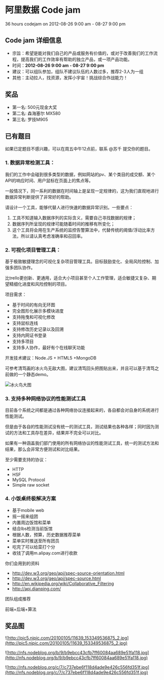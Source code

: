 阿里数据 Code jam
=======

36 hours codejam on 2012-08-26 9:00 am - 08-27 9:00 pm

## Code jam 详细信息
* 宗旨：希望是能对我们自己的产品或服务有价值的，或对于改善我们的工作流程，提高我们的工作效率有帮助的独立产品，或一项产品功能。
* 时间：**2012-08-26 9:00 am - 08-27 9:00 pm**
* 建议：可以组队参加，组队不建议队伍的人数过多，推荐2-3人为一组
* 其他：主动拉人，找资源，发挥小宇宙！挑战综合作战能力！

## 奖品

* 第一名: 500元现金大奖
* 第二名: 森海塞尔 MX580
* 第三名: 罗技M905

## 已有题目

如果已定题目不感兴趣，可以在周五中午12点前，联系 @苏千 提交你的题目。

### 1. 数据异常检测工具：

我们的工作中会碰到很多类型的数据，例如网站的pv、某个类目的成交额、某个API的响应时间、用户鼠标在页面上的焦点等。

一般情况下，同一系利的数据在时间轴上是呈现一定规律的，这为我们直观地进行数据异常判断提供了非常好的帮助。

请设计一个工具，能够代替人进行快速的数据异常识别。一些要点：

1. 工具不知道输入数据序列的实际含义，需要自己寻找数据的规律；
2. 数据序列所呈现的规律可能随着时间的推移有所变化；
3. 这个工具将会用在生产系统的监控告警算法中，代替传统的阈值/浮动比率方法，所以请认真考虑准确率和召回率。

### 2. 可视化项目管理工具：

基于极致敏捷理念的可视化复杂项目管理工具。目标鼓励变化、全局风险控制、加强多团队协作。

比trello更创新、更通用，适合大小项目甚至个人工作管理，适合敏捷又复杂、期望精细化进度和风险控制的项目。

项目需求：

* 基于时间的有向无环图
* 完全图形化展示多模块进度
* 支持拖曳和可视化修改
* 支持鼠标连线
* 支持修改历史记录以及回溯
* 支持内网证书登录
* 支持多项目
* 支持多人协作，最好有个在线聊天功能

开发技术建议：Node.JS + HTML5 +MongoDB

可参考清笃画的冰火鸟无敌大图，建议清笃回头把图贴出来，并且可以基于清笃之前做的一个静态demo。

![冰火鸟大图](http://nfs.nodeblog.org/3/9/3971fc87d47ac571a1834c0ad79beed6.png "冰火鸟大图")

### 3. 支持多种网络协议的性能测试工具

目前各个系统之间都是通过各种网络协议连接起来的，各自都会对自身的系统进行性能测试。

但是由于各自的性能测试没有统一的测试工具，测试结果也各种各样；同时因为测试的方法和工具存在差异，结果并不完全可以对比。

如果有一种涵盖我们部门使用的所有网络协议的性能测试工具，统一的测试方法和结果，那么会非常方便测试和对比结果。

至少需要支持的协议：

* HTTP
* HSF
* MySQL Protocol
* Simple raw socket


### 4. 小饭桌终极解决方案

* 基于mobile web
* 摇一摇来组团
* 内置周边饭馆和菜单
* 结合lbs检测当前饭馆
* 根据人数，预算，历史数据推荐菜单
* 菜单实时推送至所有团员
* 吃完了可以给菜打个分
* 收钱了调用m.alipay.com进行收款

你们会用到的资料

* http://dev.w3.org/geo/api/spec-source-orientation.html
* http://dev.w3.org/geo/api/spec-source.html
* http://en.wikipedia.org/wiki/Collaborative_Filtering
* http://api.dianping.com/

团队组成推荐

前端+后端+算法

## 奖品图

![http://pic5.nipic.com/20100105/11639_153349536875_2.jpg](http://pic5.nipic.com/20100105/11639_153349536875_2.jpg)

![http://nfs.nodeblog.org/b/9/b9ebcc43cfb7ff60084aa689e51fa118.jpg](http://nfs.nodeblog.org/b/9/b9ebcc43cfb7ff60084aa689e51fa118.jpg)

![http://nfs.nodeblog.org/c/7/c737ebe6f118d4ade9e426c556fd351f.jpg](http://nfs.nodeblog.org/c/7/c737ebe6f118d4ade9e426c556fd351f.jpg)
